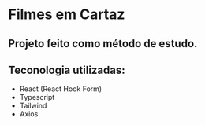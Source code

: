 # Filmes em Cartaz
## Projeto feito como método de estudo.

## Teconologia utilizadas:
- React (React Hook Form)
- Typescript
- Tailwind
- Axios